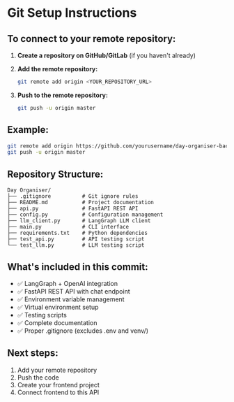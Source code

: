 # Git Setup Instructions

## To connect to your remote repository:

1. **Create a repository on GitHub/GitLab** (if you haven't already)

2. **Add the remote repository:**

   ```bash
   git remote add origin <YOUR_REPOSITORY_URL>
   ```

3. **Push to the remote repository:**
   ```bash
   git push -u origin master
   ```

## Example:

```bash
git remote add origin https://github.com/yourusername/day-organiser-backend.git
git push -u origin master
```

## Repository Structure:

```
Day Organiser/
├── .gitignore          # Git ignore rules
├── README.md           # Project documentation
├── api.py              # FastAPI REST API
├── config.py           # Configuration management
├── llm_client.py       # LangGraph LLM client
├── main.py             # CLI interface
├── requirements.txt    # Python dependencies
├── test_api.py         # API testing script
└── test_llm.py         # LLM testing script
```

## What's included in this commit:

- ✅ LangGraph + OpenAI integration
- ✅ FastAPI REST API with chat endpoint
- ✅ Environment variable management
- ✅ Virtual environment setup
- ✅ Testing scripts
- ✅ Complete documentation
- ✅ Proper .gitignore (excludes .env and venv/)

## Next steps:

1. Add your remote repository
2. Push the code
3. Create your frontend project
4. Connect frontend to this API
